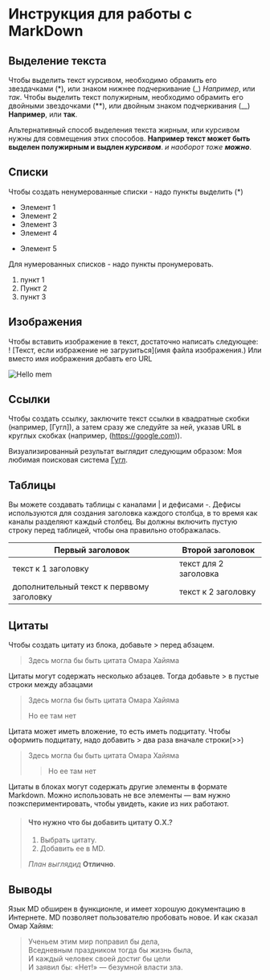 # Инструкция для работы с MarkDown

## Выделение текста

Чтобы выделить текст курсивом, необходимо обрамить его звездачками (*), или знаком нижнее подчеркивание (_) *Например*, или _так_. Чтобы выделить текст полужирным, необходимо обрамить его двойными звездочками (**), или двойным знаком подчеркивания (__) **Например**, или __так__.

Альтернативный способ выделения текста жирным, или курсивом нужны для совмещения этих способов. __Например текст может быть выделен полужирным и выдлен *курсивом*__. *и наоборот тоже __можно__*.

## Списки
Чтобы создать ненумерованные списки - надо пункты выделить (*)
* Элемент 1
* Элемент 2
* Элемент 3
* Элемент 4
+ Элемент 5

Для нумерованных списков - надо пункты пронумеровать.
1. пункт 1
2. Пункт 2
3. пункт 3

## Изображения

Чтобы вставить изображение в текст, достаточно написать следующее:
! [Текст, если избражение не загрузиться](имя файла изображения.)
Или вместо имя иображения добавть его URL

![Hello mem](mem.jpeg)

## Ссылки

Чтобы создать ссылку, заключите текст ссылки в квадратные скобки (например, [Гугл]), а затем сразу же следуйте за ней, указав URL в круглых скобках (например, (https://google.com)).

Визуализированный результат выглядит следующим образом:
Моя любимая поисковая система [Гугл](https://google.com).


## Таблицы

Вы можете создавать таблицы с каналами | и дефисами -. Дефисы используются для создания заголовка каждого столбца, в то время как каналы разделяют каждый столбец. Вы должны включить пустую строку перед таблицей, чтобы она правильно отображалась.

| Первый заголовок  | Второй заголовок |
| ------------- | ------------- |
| текст к 1 заголовку  | текст для 2 заголовка  |
| дополнительный текст к перввому заголовку  | текст к 2 заголовку  |

## Цитаты 

Чтобы создать цитату из блока, добавьте > перед абзацем.

> Здесь могла бы быть цитата Омара Хайяма

Цитаты могут содержать несколько абзацев. Тогда добавьте > в пустые строки между абзацами

>Здесь могла бы быть цитата Омара Хайяма
>
>Но ее там нет

Цитата может иметь вложение, то есть иметь подцитату. Чтобы оформить подцитату, надо добавить > два раза вначале строки(>>)

>Здесь могла бы быть цитата Омара Хайяма
>
>>Но ее там нет


Цитаты в блоках могут содержать другие элементы в формате Markdown. Можно использовать не все элементы — вам нужно поэкспериментировать, чтобы увидеть, какие из них работают.

> #### Что нужно что бы добавить цитату О.Х.?
>
> 1. Выбрать цитату.
> 2. Добавить ее в MD.
>
>  *План выглядид* **Отлично**.

## Выводы

Язык MD обширен в функционле, и имеет хорошую документацию в Интернете. MD позволяет пользователю пробовать новое. И как сказал Омар Хайям:
> Ученьем этим мир поправил бы дела,  
> Вседневным праздником тогда бы жизнь была,  
> И каждый человек своей достиг бы цели  
> И заявил бы: «Нет!» — безумной власти зла.